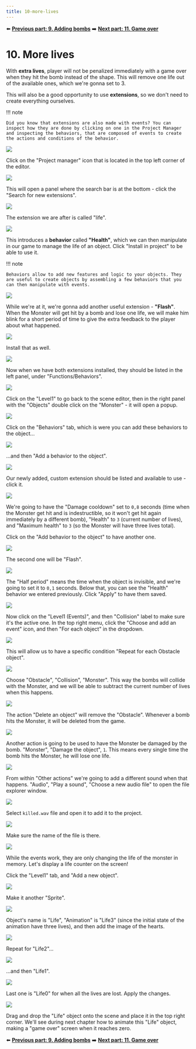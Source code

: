 ```yaml
---
title: 10-more-lives
---
```

⬅️ **[Previous part: 9. Adding bombs](/gdevelop5/tutorials/geometry-monster/9-adding-bombs)** ➡️ **[Next part: 11. Game over](/gdevelop5/tutorials/geometry-monster/11-game-over)**

# 10. More lives

With **extra lives**, player will not be penalized immediately with a game over when they hit the bomb instead of the shape. This will remove one life out of the available ones, which we're gonna set to 3.

This will also be a good opportunity to use **extensions**, so we don't need to create everything ourselves.

!!! note

    Did you know that extensions are also made with events? You can inspect how they are done by clicking on one in the Project Manager and inspecting the behaviors, that are composed of events to create the actions and conditions of the behavior.

![](/gdevelop5/tutorials/geometry-monster/136.png)

Click on the "Project manager" icon that is located in the top left corner of the editor.

![](/gdevelop5/tutorials/geometry-monster/137.png)

This will open a panel where the search bar is at the bottom - click the "Search for new extensions".

![](/gdevelop5/tutorials/geometry-monster/138.png)

The extension we are after is called "life".

![](/gdevelop5/tutorials/geometry-monster/139.png)

This introduces a **behavior** called **"Health"**, which we can then manipulate in our game to manage the life of an object. Click "Install in project" to be able to use it.

!!! note

    Behaviors allow to add new features and logic to your objects. They are useful to create objects by assembling a few behaviors that you can then manipulate with events.

![](/gdevelop5/tutorials/geometry-monster/140.png)

While we're at it, we're gonna add another useful extension - **"Flash"**. When the Monster will get hit by a bomb and lose one life, we will make him blink for a short period of time to give the extra feedback to the player about what happened.

![](/gdevelop5/tutorials/geometry-monster/141.png)

Install that as well.

![](/gdevelop5/tutorials/geometry-monster/142.png)

Now when we have both extensions installed, they should be listed in the left panel, under "Functions/Behaviors".

![](/gdevelop5/tutorials/geometry-monster/143.png)

Click on the "Level1" to go back to the scene editor, then in the right panel with the "Objects" double click on the "Monster" - it will open a popup.

![](/gdevelop5/tutorials/geometry-monster/144.png)

Click on the "Behaviors" tab, which is were you can add these behaviors to the object...

![](/gdevelop5/tutorials/geometry-monster/145.png)

...and then "Add a behavior to the object".

![](/gdevelop5/tutorials/geometry-monster/146.png)

Our newly added, custom extension should be listed and available to use - click it.

![](/gdevelop5/tutorials/geometry-monster/147.png)

We're going to have the "Damage cooldown" set to `0,8` seconds (time when the Monster get hit and is indestructible, so it won't get hit again immediately by a different bomb), "Health" to `3` (current number of lives), and "Maximum health" to `3` (so the Monster will have three lives total).

Click on the "Add behavior to the object" to have another one.

![](/gdevelop5/tutorials/geometry-monster/148.png)

The second one will be "Flash".

![](/gdevelop5/tutorials/geometry-monster/149.png)

The "Half period" means the time when the object is invisible, and we're going to set it to `0,1` seconds. Below that, you can see the "Health" behavior we entered previously. Click "Apply" to have them saved.

![](/gdevelop5/tutorials/geometry-monster/150.png)

Now click on the "Level1 (Events)", and then "Collision" label to make sure it's the active one. In the top right menu, click the "Choose and add an event" icon, and then "For each object" in the dropdown.

![](/gdevelop5/tutorials/geometry-monster/152.png)

This will allow us to have a specific condition "Repeat for each Obstacle object".

![](/gdevelop5/tutorials/geometry-monster/153.png)

Choose "Obstacle", "Collision", "Monster". This way the bombs will collide with the Monster, and we will be able to subtract the current number of lives when this happens.

![](/gdevelop5/tutorials/geometry-monster/154.png)

The action "Delete an object" will remove the "Obstacle". Whenever a bomb hits the Monster, it will be deleted from the game.

![](/gdevelop5/tutorials/geometry-monster/155.png)

Another action is going to be used to have the Monster be damaged by the bomb. "Monster", "Damage the object", `1`. This means every single time the bomb hits the Monster, he will lose one life.

![](/gdevelop5/tutorials/geometry-monster/156.png)

From within "Other actions" we're going to add a different sound when that happens. "Audio", "Play a sound", "Choose a new audio file" to open the file explorer window.

![](/gdevelop5/tutorials/geometry-monster/157.png)

Select `killed.wav` file and open it to add it to the project.

![](/gdevelop5/tutorials/geometry-monster/158.png)

Make sure the name of the file is there.

![](/gdevelop5/tutorials/geometry-monster/160.png)

While the events work, they are only changing the life of the monster in memory. Let's display a life counter on the screen!

Click the "Level1" tab, and "Add a new object".

![](/gdevelop5/tutorials/geometry-monster/161.png)

Make it another "Sprite".

![](/gdevelop5/tutorials/geometry-monster/162.png)

Object's name is "Life", "Animation" is "Life3" (since the initial state of the animation have three lives), and then add the image of the hearts.

![](/gdevelop5/tutorials/geometry-monster/163.png)

Repeat for "Life2"...

![](/gdevelop5/tutorials/geometry-monster/164.png)

...and then "Life1".

![](/gdevelop5/tutorials/geometry-monster/165.png)

Last one is "Life0" for when all the lives are lost. Apply the changes.

![](/gdevelop5/tutorials/geometry-monster/166.png)

Drag and drop the "Life" object onto the scene and place it in the top right corner. We'll see during next chapter how to animate this "Life" object, making a "game over" screen when it reaches zero.

⬅️ **[Previous part: 9. Adding bombs](/gdevelop5/tutorials/geometry-monster/9-adding-bombs)** ➡️ **[Next part: 11. Game over](/gdevelop5/tutorials/geometry-monster/11-game-over)**
